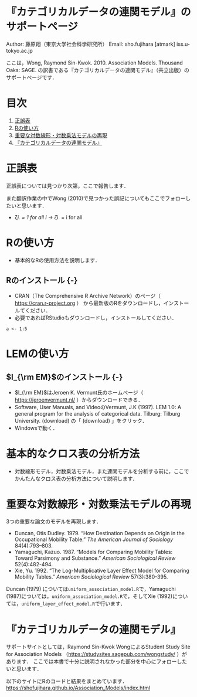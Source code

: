 # 『カテゴリカルデータの連関モデル』のサポートページ

Author: 藤原翔（東京大学社会科学研究所）
Email: sho.fujihara [atmark] iss.u-tokyo.ac.jp

ここは，Wong, Raymond Sin-Kwok. 2010. Association Models. Thousand Oaks: SAGE. の訳書である『カテゴリカルデータの連関モデル』（共立出版）のサポートページです．

# 目次
<!-- 目次部分(リンクになるところ) -->
1. [正誤表](#anchor1)
1. [Rの使い方](#anchor2)
1. [重要な対数線形・対数乗法モデルの再現](#anchor3)
1. [『カテゴリカルデータの連関モデル』](#anchor4)

<a id="anchor1"></a>
# 正誤表
正誤表については見つかり次第，ここで報告します．

また翻訳作業の中でWong (2010)で見つかった誤記についてもここでフォローしたいと思います．

- ζ*i. = 1 for all i -> ζ*i. = i for all

<a id="anchor2"></a>
# Rの使い方
- 基本的なRの使用方法を説明します．


## Rのインストール {-}

- CRAN（The Comprehensive R Archive Network）のページ（ https://cran.r-project.org ）
から最新版のRをダウンロードし，インストールてください．
- 必要であればRStudioもダウンロードし，インストールしてください．

```
a <- 1:5
```

# LEMの使い方


## $l_{\rm EM}$のインストール {-}

- $l_{\rm EM}$はJeroen K. Vermunt氏のホームページ（ https://jeroenvermunt.nl/ ）からダウンロードできる．
- Software, User Manuals, and VideoのVermunt, J.K  (1997). LEM 1.0: A general program for the analysis of categorical data. Tilburg: Tilburg University. (download) の「 (download) 」をクリック．
- Windowsで動く．

# 基本的なクロス表の分析方法

- 対数線形モデル，対数乗法モデル，また連関モデルを分析する前に，ここでかんたんなクロス表の分析方法について説明します．

<a id="anchor3"></a>
# 重要な対数線形・対数乗法モデルの再現
3つの重要な論文のモデルを再現します．
  - Duncan, Otis Dudley. 1979. “How Destination Depends on Origin in the Occupational Mobility Table.” *The American Journal of Sociology* 84(4):793–803. 
  - Yamaguchi, Kazuo. 1987. “Models for Comparing Mobility Tables: Toward Parsimony and Substance.” *American Sociological Review* 52(4):482-494.
  - Xie, Yu. 1992. “The Log-Multiplicative Layer Effect Model for Comparing Mobility Tables.” *American Sociological Review* 57(3):380-395.

Duncan (1979) については`uniform_association_model.R`で，Yamaguchi (1987)については，`uniform_association_model.R`で，そしてXie (1992)については，`uniform_layer_effect_model.R`で行います．


<a id="anchor4"></a>
# 『カテゴリカルデータの連関モデル』
サポートサイトとしては，Raymond Sin-Kwok WongによるStudent Study Site for Association Models （https://studysites.sagepub.com/wongstudy/ ）があります．
ここでは本書で十分に説明されなかった部分を中心にフォローしたいと思います．

以下のサイトにRのコードと結果をまとめています．
https://shofujihara.github.io/Association_Models/index.html

